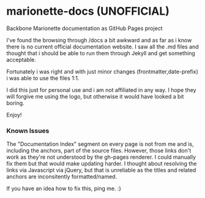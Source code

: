 marionette-docs (UNOFFICIAL) 
============================

Backbone Marionette documentation as GitHub Pages project

I've found the browsing through /docs a bit awkward and as far as i know
there is no current official documentation website. I saw all the .md files 
and thought that i should be able to run them through Jekyll and get something
acceptable. 

Fortunately i was right and with just minor changes (frontmatter,date-prefix) i
was able to use the files 1:1.

I did this just for personal use and i am not affiliated in any way. I hope they 
will forgive me using the logo, but otherwise it would have looked a bit boring.

Enjoy! 

### Known Issues

The "Documentation Index" segment on every page is not from me and is, including the
anchors, part of the source files. However, those links don't work as they're not
understood by the gh-pages renderer. I could manually fix them but that would make
updating harder. I thought about resolving the links via Javascript via jQuery, but 
that is unreliable as the titles and related anchors are inconsitently formatted/named.

If you have an idea how to fix this, ping me. :)
